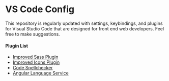 # VS Code Config

This repository is regularly updated with settings, keybindings, and plugins for Visual Studio Code that are designed for front end web developers. Feel free to make suggestions.

#### Plugin List

- [Improved Sass Plugin](https://marketplace.visualstudio.com/items?itemName=robinbentley.sass-indented)
- [Improved Icons Plugin](https://marketplace.visualstudio.com/items?itemName=qinjia.seti-icons)
- [Code Spellchecker](https://marketplace.visualstudio.com/items?itemName=streetsidesoftware.code-spell-checker)
- [Angular Language Service](https://marketplace.visualstudio.com/items?itemName=Angular.ng-template)
